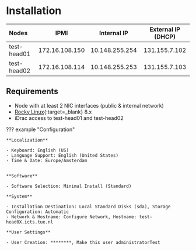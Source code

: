 # Installation

| Nodes                     |      IPMI      |   Internal IP   | External IP (DHCP) |
|:--------------------------|:--------------:|:---------------:|:------------------:|
| test-head01               | 172.16.108.150  | 10.148.255.254  |   131.155.7.102    |
| test-head02               | 172.16.108.114  | 10.148.255.253  |   131.155.7.103    |

## Requirements

- Node with at least 2 NIC interfaces (public & internal network)
- [Rocky Linux](https://rockylinux.org){:target=_blank} 8.x
- iDrac access to test-head01 and test-head02

??? example "Configuration"

    **Localization**
    
    - Keyboard: English (US)
    - Language Support: English (United States)
    - Time & Date: Europe/Amsterdam
    
    
    **Software**
    
    - Software Selection: Minimal Install (Standard)
    
    **System**
    
    - Installation Destination: Local Standard Disks (sda), Storage Configuration: Automatic
    - Network & Hostname: Configure Network, Hostname: test-head0X.icts.tue.nl
    
    **User Settings**
    
    - User Creation: ********, Make this user administratorTest

